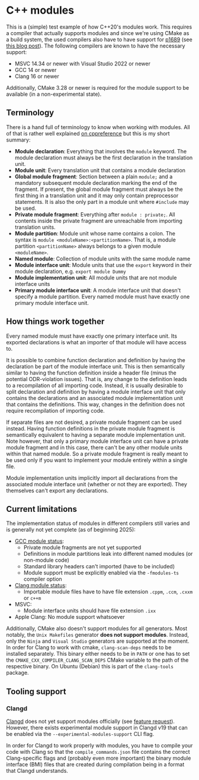 # C++ modules

This is a (simple) test example of how C++20's modules work. This requires a compiler that actually supports modules and since we're using CMake as a
build system, the used compilers also have to have support for [p1689](https://www.open-std.org/jtc1/sc22/wg21/docs/papers/2022/p1689r5.html)
(see [this blog post](https://www.kitware.com/import-cmake-the-experiment-is-over/)). The following compilers are known to have the necessary support:
- MSVC 14.34 or newer with Visual Studio 2022 or newer
- GCC 14 or newer
- Clang 16 or newer

Additionally, CMake 3.28 or newer is required for the module support to be available (in a non-experimental state).


## Terminology

There is a hand full of terminology to know when working with modules. All of that is rather well explained [on
cppreference](https://en.cppreference.com/w/cpp/language/modules) but this is my short summary:
- **Module declaration**: Everything that involves the `module` keyword. The module declaration must always be the first declaration in the
  translation unit.
- **Module unit**: Every translation unit that contains a module declaration
- **Global module fragment**: Section between a plain `module;` and a mandatory subsequent module declaration marking the end of the fragment. If
  present, the global module fragment must always be the first thing in a translation unit and it may only contain preprocessor statements. It is also
  the only part in a module unit where `#include` may be used.
- **Private module fragment**: Everything after `module : private;`. All contents inside the private fragment are unreachable from importing
  translation units.
- **Module partition**: Module unit whose name contains a colon. The syntax is `module <moduleName>:<partitionName>`. That is, a module partition
  `<partitionName>` always belongs to a given module `<moduleName>`.
- **Named module**: Collection of module units with the same module name
- **Module interface unit**: Module units that use the `export` keyword in their module declaration, e.g. `export module Dummy`
- **Module implementation unit**: All module units that are not module interface units
- **Primary module interface unit**: A module interface unit that doesn't specify a module partition. Every named module must have exactly one primary
  module interface unit.


## How things work together

Every named module must have exactly one primary interface unit. Its exported declarations is what an importer of that module will have access to.

It is possible to combine function declaration and definition by having the declaration be part of the module interface unit. This is then
semantically similar to having the function definition inside a header file (minus the potential ODR-violation issues). That is, any change to the
definition leads to a recompilation of all importing code. Instead, it is usually desirable to split declaration and definition by having a module
interface unit that only contains the declarations and an associated module implementation unit that contains the definitions. This way, changes in
the definition does not require recompilation of importing code.

If separate files are not desired, a private module fragment can be used instead. Having function definitions in the private module fragment is
semantically equivalent to having a separate module implementation unit. Note however, that only a primary module interface unit can have a
private module fragment and in this case, there can't be any other module units within that named module. So a private module fragment is really meant
to be used only if you want to implement your module entirely within a single file.

Module implementation units implicitly import all declarations from the associated module interface unit (whether or not they are exported). They
themselves can't export any declarations.


## Current limitations

The implementation status of modules in different compilers still varies and is generally not yet complete (as of beginning 2025):
- [GCC module status](https://gcc.gnu.org/onlinedocs/gcc/C_002b_002b-Modules.html):
    - Private module fragments are not yet supported
    - Definitions in module partitions leak into different named modules (or non-module code)
    - Standard library headers can't imported (have to be included)
    - Module support must be explicitly enabled via the `-fmodules-ts` compiler option
- [Clang module status](https://clang.llvm.org/docs/StandardCPlusPlusModules.html#known-issues):
    - Importable module files have to have file extension `.cppm`, `.ccm`, `.cxxm` or `c++m`
- MSVC:
    - Module interface units should have file extension `.ixx`
- Apple Clang: No module support whatsoever

Additionally, CMake also doesn't support modules for all generators. Most notably, the `Unix Makefiles` generator **does not support modules**.
Instead, only the `Ninja` and `Visual Studio` generators are supported at the moment. In order for Clang to work with cmake, `clang-scan-deps` needs
to be installed separately. This binary either needs to be in `PATH` or one has to set the `CMAKE_CXX_COMPILER_CLANG_SCAN_DEPS` CMake variable to the
path of the respective binary. On Ubuntu (Debian) this is part of the `clang-tools` package.


## Tooling support

### Clangd

[Clangd](https://clangd.llvm.org/) does not yet support modules officially (see [feature request](https://github.com/clangd/clangd/issues/1293)).
However, there exists experimental module support in Clangd v19 that can be enabled via the `--experimental-modules-support` CLI flag.

In order for Clangd to work properly with modules, you have to compile your code with Clang so that the `compile_commands.json` file contains the
correct Clang-specific flags and (probably even more important) the binary module interface (BMI) files that are created during compilation being in a
format that Clangd understands.
